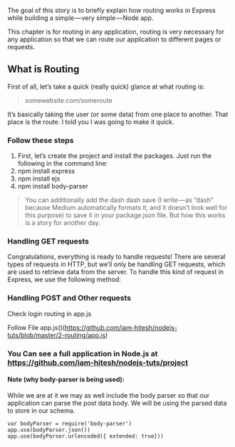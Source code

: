 The goal of this story is to briefly explain how routing works in Express while building a simple — very simple — Node app.

This chapter is for routing in any application, routing is very necessary for any application so that we can route our application to different pages or requests.

## What is Routing

First of all, let’s take a quick (really quick) glance at what routing is:

> somewebsite.com/someroute

It’s basically taking the user (or some data) from one place to another. That place is the route. I told you I was going to make it quick.

### Follow these steps

1. First, let’s create the project and install the packages. Just run the following in the command line:
2. npm install express
3. npm install ejs
4. npm install body-parser
> You can additionally add the dash dash save (I write — as “dash” because Medium automatically formats it, and it doesn’t look well for this purpose) to save it in your package.json file. But how this works is a story for another day.


### Handling GET requests

Congratulations, everything is ready to handle requests! There are several types of requests in HTTP, but we’ll only be handling GET requests, which are used to retrieve data from the server. To handle this kind of request in Express, we use the following method:

### Handling POST and Other requests

Check login routing in app.js

Follow File app.js()(https://github.com/iam-hitesh/nodejs-tuts/blob/master/2-routing/app.js)


### You Can see a full application in Node.js at https://github.com/iam-hitesh/nodejs-tuts/project

#### Note (why body-parser is being used):
While we are at it we may as well include the body parser so that our application can parse the post data body. We will be using the parsed data to store in our schema.

```
var bodyParser = require('body-parser')
app.use(bodyParser.json())
app.use(bodyParser.urlencoded({ extended: true}))
```



